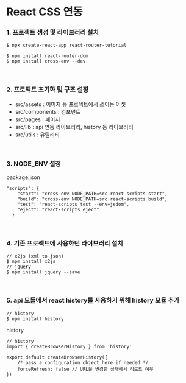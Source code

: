 # React CSS 연동

### 1. 프로젝트 생성 및 라이브러리 설치
```
$ npx create-react-app react-router-tutorial
```
```
$ npm install react-router-dom
$ npm install cross-env --dev
```

<br/>

### 2. 프로젝트 초기화 및 구조 설정
- src/assets : 이미지 등 프로젝트에서 쓰이는 어셋
- src/components : 컴포넌트
- src/pages : 페이지
- src/lib : api 연동 라이브러리, history 등 라이브러리
- src/utils : 유틸리티

<br/>

### 3. NODE_ENV 설정
package.json
```
"scripts": {
    "start": "cross-env NODE_PATH=src react-scripts start",
    "build": "cross-env NODE_PATH=src react-scripts build",
    "test": "react-scripts test --env=jsdom",
    "eject": "react-scripts eject"
  }
```

<br/>

### 4. 기존 프로젝트에 사용하던 라이브러리 설치
```
// x2js (xml to json)
$ npm install x2js
// jquery
$ npm install jquery --save
```

<br/>

### 5. api 모듈에서 react history를 사용하기 위해 history 모듈 추가 
```
// history
$ npm install history
```
history
```
// history
import { createBrowserHistory } from 'history'

export default createBrowserHistory({
    /* pass a configuration object here if needed */
    forceRefresh: false // URL을 변경한 상태에서 리로드 여부
})
```
